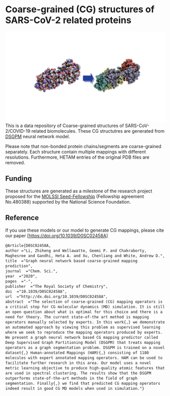 # Coarse-grained (CG) structures of SARS-CoV-2 related proteins 
![abs_graphic](img/CG_mapping_covid_git2.png)
This is a data repository of  Coarse-grained structures of SARS-CoV-2/COVID-19 related biomolecules.
These CG structutres are generated from [DSGPM](https://github.com/rochesterxugroup/DSGPM) neural network model. 

Please note that non-bonded protein chains/segments are coarse-grained separately. Each structure contain multiple mappings with different resolutions. Furthermore, HETAM entries of the original PDB files are removed.
## Funding 
These structures are generated as a milestone of the research project proposed for the [MOLSSI Seed-Fellowship](https://molssi.org/2020b-seed-software-fellows/) (Fellowship agreement No.480388) supported by the National Science Foundation.


## Reference

If you use these models or our model to generate CG mappings, please cite our paper [https://doi.org/10.1039/D0SC02458A]


```
@Article{D0SC02458A,
author ="Li, Zhiheng and Wellawatte, Geemi P. and Chakraborty, Maghesree and Gandhi, Heta A. and Xu, Chenliang and White, Andrew D.",
title  ="Graph neural network based coarse-grained mapping prediction",
journal  ="Chem. Sci.",
year  ="2020",
pages  ="-",
publisher  ="The Royal Society of Chemistry",
doi  ="10.1039/D0SC02458A",
url  ="http://dx.doi.org/10.1039/D0SC02458A",
abstract  ="The selection of coarse-grained (CG) mapping operators is a critical step for CG molecular dynamics (MD) simulation. It is still an open question about what is optimal for this choice and there is a need for theory. The current state-of-the art method is mapping operators manually selected by experts. In this work{,} we demonstrate an automated approach by viewing this problem as supervised learning where we seek to reproduce the mapping operators produced by experts. We present a graph neural network based CG mapping predictor called Deep Supervised Graph Partitioning Model (DSGPM) that treats mapping operators as a graph segmentation problem. DSGPM is trained on a novel dataset{,} Human-annotated Mappings (HAM){,} consisting of 1180 molecules with expert annotated mapping operators. HAM can be used to facilitate further research in this area. Our model uses a novel metric learning objective to produce high-quality atomic features that are used in spectral clustering. The results show that the DSGPM outperforms state-of-the-art methods in the field of graph segmentation. Finally{,} we find that predicted CG mapping operators indeed result in good CG MD models when used in simulation."}
```
